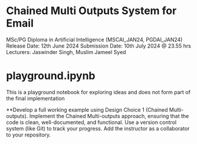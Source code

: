 # Chained Multi Outputs System for Email

MSc/PG Diploma in Artificial Intelligence (MSCAI_JAN24, PGDAI_JAN24)
Release Date: 12th June 2024
Submission Date: 10th July 2024 @ 23.55 hrs
Lecturers: Jaswinder Singh, Muslim Jameel Syed

# playground.ipynb

This is a playground notebook for exploring ideas and does not form part of the final implementation



**Develop a full working example using Design Choice 1 (Chained Multi-outputs). Implement the Chained Multi-outputs approach, ensuring that the code is clean, well-documented, and functional. Use a version control system (like Git) to track your progress. Add the instructor as a collaborator to your repository.